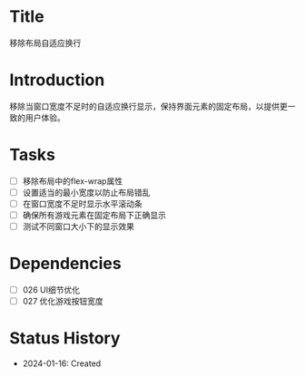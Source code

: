 # Title
移除布局自适应换行

# Introduction
移除当窗口宽度不足时的自适应换行显示，保持界面元素的固定布局，以提供更一致的用户体验。

# Tasks
- [ ] 移除布局中的flex-wrap属性
- [ ] 设置适当的最小宽度以防止布局错乱
- [ ] 在窗口宽度不足时显示水平滚动条
- [ ] 确保所有游戏元素在固定布局下正确显示
- [ ] 测试不同窗口大小下的显示效果

# Dependencies
- [ ] 026 UI细节优化
- [ ] 027 优化游戏按钮宽度

# Status History
- 2024-01-16: Created
